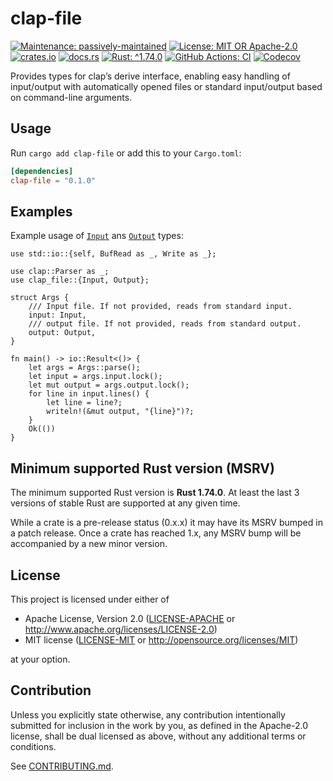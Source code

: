 <!-- cargo-sync-rdme title [[ -->
# clap-file
<!-- cargo-sync-rdme ]] -->
<!-- cargo-sync-rdme badge [[ -->
[![Maintenance: passively-maintained](https://img.shields.io/badge/maintenance-passively--maintained-yellowgreen.svg?style=flat-square)](https://doc.rust-lang.org/cargo/reference/manifest.html#the-badges-section)
[![License: MIT OR Apache-2.0](https://img.shields.io/crates/l/clap-file.svg?style=flat-square)](#license)
[![crates.io](https://img.shields.io/crates/v/clap-file.svg?logo=rust&style=flat-square)](https://crates.io/crates/clap-file)
[![docs.rs](https://img.shields.io/docsrs/clap-file.svg?logo=docs.rs&style=flat-square)](https://docs.rs/clap-file)
[![Rust: ^1.74.0](https://img.shields.io/badge/rust-^1.74.0-93450a.svg?logo=rust&style=flat-square)](https://doc.rust-lang.org/cargo/reference/manifest.html#the-rust-version-field)
[![GitHub Actions: CI](https://img.shields.io/github/actions/workflow/status/gifnksm/clap-file/ci.yml.svg?label=CI&logo=github&style=flat-square)](https://github.com/gifnksm/clap-file/actions/workflows/ci.yml)
[![Codecov](https://img.shields.io/codecov/c/github/gifnksm/clap-file.svg?label=codecov&logo=codecov&style=flat-square)](https://codecov.io/gh/gifnksm/clap-file)
<!-- cargo-sync-rdme ]] -->

<!-- cargo-sync-rdme rustdoc [[ -->
Provides types for clap’s derive interface, enabling easy handling of input/output with automatically opened files or standard input/output based on command-line arguments.

## Usage

Run `cargo add clap-file` or add this to your `Cargo.toml`:

````toml
[dependencies]
clap-file = "0.1.0"
````

## Examples

Example usage of [`Input`](https://docs.rs/clap-file/0.1.0/clap_file/input/struct.Input.html) ans [`Output`](https://docs.rs/clap-file/0.1.0/clap_file/output/struct.Output.html) types:

````rust,no_run
use std::io::{self, BufRead as _, Write as _};

use clap::Parser as _;
use clap_file::{Input, Output};

struct Args {
    /// Input file. If not provided, reads from standard input.
    input: Input,
    /// output file. If not provided, reads from standard output.
    output: Output,
}

fn main() -> io::Result<()> {
    let args = Args::parse();
    let input = args.input.lock();
    let mut output = args.output.lock();
    for line in input.lines() {
        let line = line?;
        writeln!(&mut output, "{line}")?;
    }
    Ok(())
}
````
<!-- cargo-sync-rdme ]] -->

## Minimum supported Rust version (MSRV)

The minimum supported Rust version is **Rust 1.74.0**.
At least the last 3 versions of stable Rust are supported at any given time.

While a crate is a pre-release status (0.x.x) it may have its MSRV bumped in a patch release.
Once a crate has reached 1.x, any MSRV bump will be accompanied by a new minor version.

## License

This project is licensed under either of

* Apache License, Version 2.0
   ([LICENSE-APACHE](LICENSE-APACHE) or <http://www.apache.org/licenses/LICENSE-2.0>)
* MIT license
   ([LICENSE-MIT](LICENSE-MIT) or <http://opensource.org/licenses/MIT>)

at your option.

## Contribution

Unless you explicitly state otherwise, any contribution intentionally submitted
for inclusion in the work by you, as defined in the Apache-2.0 license, shall be
dual licensed as above, without any additional terms or conditions.

See [CONTRIBUTING.md](CONTRIBUTING.md).
